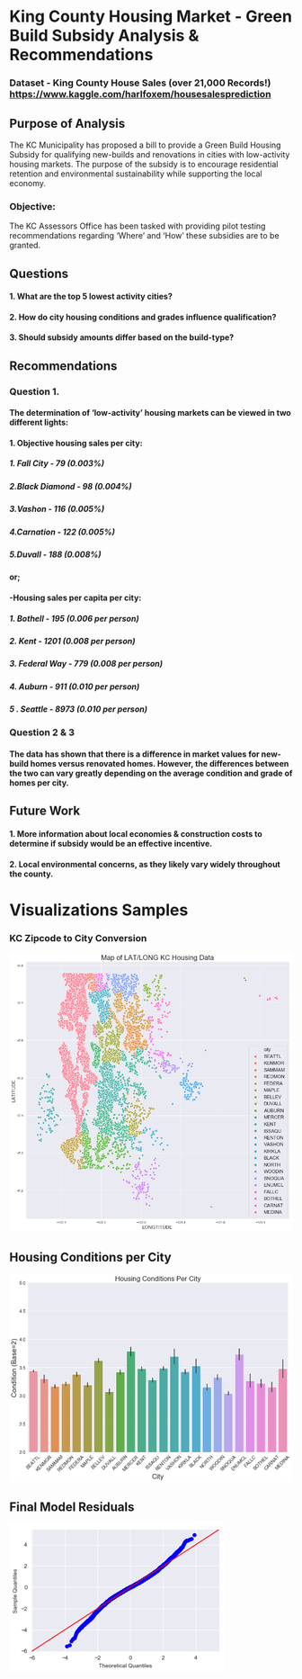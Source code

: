 # King County Housing Market - Green Build Subsidy Analysis & Recommendations

### Dataset - King County House Sales (over 21,000 Records!) https://www.kaggle.com/harlfoxem/housesalesprediction

## Purpose of Analysis
The KC Municipality has proposed a bill to provide a Green Build Housing Subsidy for qualifying new-builds and 
renovations in cities with low-activity housing markets. The purpose of the subsidy is to encourage residential retention 
and environmental sustainability while supporting the local economy.

### Objective:
The KC Assessors Office has been tasked with providing pilot testing recommendations regarding ‘Where’ and ‘How’ these 
subsidies are to be granted.

## Questions
#### 1. What are the top 5 lowest activity cities?
#### 2. How do city housing conditions and grades influence qualification?
#### 3. Should subsidy amounts differ based on the build-type?

## Recommendations
### Question 1. 
#### The determination of ‘low-activity’ housing markets can be viewed in two different lights:
#### 1. Objective housing sales per city:
##### 1. Fall City - 79 (0.003%)
##### 2.Black Diamond - 98 (0.004%)
##### 3.Vashon - 116 (0.005%)
##### 4.Carnation - 122 (0.005%)
##### 5.Duvall - 188 (0.008%)

#### or;

#### -Housing sales per capita per city:
##### 1. Bothell - 195 (0.006 per person)
##### 2. Kent - 1201 (0.008 per person)
##### 3. Federal Way - 779 (0.008 per person)
##### 4. Auburn - 911 (0.010 per person)
##### 5 . Seattle - 8973 (0.010 per person)


### Question 2 & 3
#### The data has shown that there is a difference in market values for new-build homes versus renovated homes.  However, the differences between the two can vary greatly depending on the average condition and grade of homes per city.

## Future Work
#### 1. More information about local economies & construction costs to determine if subsidy would be an effective incentive.
#### 2.  Local environmental concerns, as they likely vary widely throughout the county.

# Visualizations Samples
### KC Zipcode to City Conversion
![png](README_images/output_83_1.png)

## Housing Conditions per City
![png](README_images/output_97_1.png)

## Final Model Residuals
![png](README_images/output_164_1.png)
